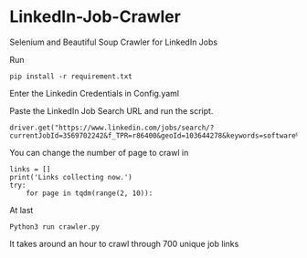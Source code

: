 # LinkedIn-Job-Crawler
Selenium and Beautiful Soup Crawler for LinkedIn Jobs

Run
``` 
pip install -r requirement.txt
```

Enter the Linkedin Credentials in Config.yaml

Paste the LinkedIn Job Search URL and run the script. 
```
driver.get("https://www.linkedin.com/jobs/search/?currentJobId=3569702242&f_TPR=r86400&geoId=103644278&keywords=software%20engineer&location=United%20States&refresh=true")
```


You can change the number of page to crawl in 

```
links = []
print('Links collecting now.')
try:
    for page in tqdm(range(2, 10)): 
```

At last
```
Python3 run crawler.py
```

It takes around an hour to crawl through 700 unique job links 